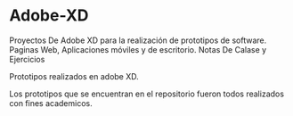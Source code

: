 # Adobe-XD

Proyectos De Adobe XD para la realización de prototipos de software. Paginas Web, Aplicaciones móviles y de escritorio.
Notas De Calase y Ejercicios

Prototipos realizados en adobe XD.

Los prototipos que se encuentran en el repositorio fueron todos realizados con fines academicos.
